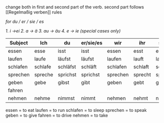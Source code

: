 change both in first and second part of the verb.
second part follows [[Regelmaßig verben]] rules

*for du / er / sie / es* 

*1. i ->ei*
*2. a -> ä*
*3. au -> äu*
*4. e -> ie (special cases only)*


|Subject|Ich|du|er/sie/es|wir|ihr|sie/Sie |
|-------|---|--|---------|---|----|--------|
|essen |esse|isst|isst|essen|esst|essen|
|laufen|laufe|läufst|läufst|laufen|lauft|laufen|
|schlafen|schlafe|schläfst|schläft|schlafen|schlaft|schlafen|
|sprechen|spreche|sprichst|sprichst|sprechen|sprecht|sprechen|
|geben|gebe|gibst|gibt|geben|gebt|geben|
|fahren|||||||
|nehmen|nehme|nimmst|nimmt|nehmen|nehmt|nehmen|

essen = to eat
laufen = to run
schlafen = to sleep
sprechen = to speak
geben = to give
fahren = to drive
nehmen = to take

